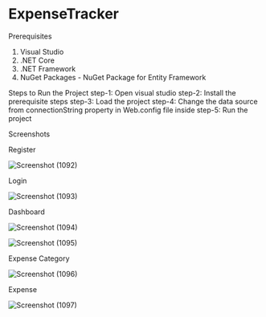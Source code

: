# ExpenseTracker
Prerequisites
  1. Visual Studio
  2. .NET Core
  3. .NET Framework
  4. NuGet Packages - NuGet Package for Entity Framework


Steps to Run the Project
  step-1: Open visual studio
  step-2: Install the prerequisite steps
  step-3: Load the project
  step-4: Change the data source from connectionString property in Web.config file inside <connectionStrings> </connectionStrings>
  step-5: Run the project


Screenshots

Register

![Screenshot (1092)](https://user-images.githubusercontent.com/112111306/212459272-f327f1d8-1d24-47db-b075-964c9474acfd.png)

Login

![Screenshot (1093)](https://user-images.githubusercontent.com/112111306/212459293-cddd83ae-e675-4652-b1ca-9c96fa0adc8b.png)

Dashboard

![Screenshot (1094)](https://user-images.githubusercontent.com/112111306/212459308-5cd81dcb-867f-4483-9f45-0e1609f01074.png)

![Screenshot (1095)](https://user-images.githubusercontent.com/112111306/212459312-2c4c6ccb-ba8d-4aa4-8391-cd2a605f52c6.png)

Expense Category

![Screenshot (1096)](https://user-images.githubusercontent.com/112111306/212459331-1f234f02-26b2-4608-83a3-c44748a7468f.png)

Expense

![Screenshot (1097)](https://user-images.githubusercontent.com/112111306/212459341-b3bb5563-bda4-42d5-abb1-e34e169fff18.png)

